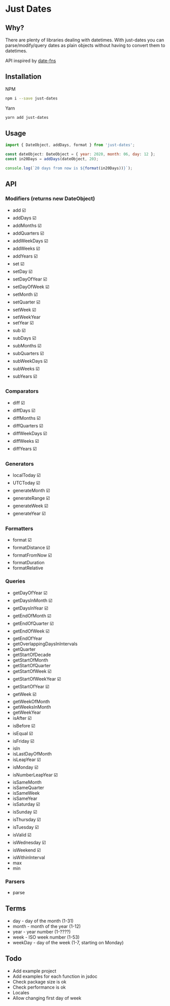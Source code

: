 # Just Dates

## Why?

There are plenty of libraries dealing with datetimes. With just-dates you can parse/modify/query dates as plain objects without having to convert them to datetimes.

API inspired by [date-fns](https://date-fns.org/)

## Installation

NPM
```bash
npm i --save just-dates
```
Yarn
```bash
yarn add just-dates
```

## Usage

```js
import { DateObject, addDays, format } from 'just-dates';

const dateObject: DateObject = { year: 2020, month: 06, day: 12 };
const in20Days = addDays(dateObject, 20);

console.log(`20 days from now is ${format(in20Days))}`);
```

## API
### Modifiers (returns new DateObject)
* add ☑️️️
* addDays ☑️️️
* addMonths ☑️️️
* addQuarters ☑️️️
* addWeekDays ☑️️️
* addWeeks ☑️️️
* addYears ☑️️
* set ☑️️
* setDay ☑️️
* setDayOfYear ☑️️
* setDayOfWeek ☑️️
* setMonth ☑️️
* setQuarter ☑️️
* setWeek ☑️️
* setWeekYear
* setYear ☑️️
* sub ☑️️️
* subDays ☑️️️
* subMonths ☑️️️
* subQuarters ☑️️
* subWeekDays ☑️️
* subWeeks ☑️️
* subYears ☑️️️

### Comparators
* diff ☑️️️
* diffDays ☑️️️
* diffMonths ☑️️️
* diffQuarters ☑️️️
* diffWeekDays ☑️️
* diffWeeks ☑️️
* diffYears ☑️️️

### Generators
* localToday ☑️️️
* UTCToday ☑️️️
* generateMonth ☑️️️
* generateRange ☑️️️
* generateWeek ☑️️️
* generateYear ☑️️️

### Formatters
* format ☑️️️
* formatDistance ☑️️️
* formatFromNow ☑️️️
* formatDuration
* formatRelative

### Queries
* getDayOfYear ☑️️️
* getDaysInMonth ☑️️️
* getDaysInYear ☑️️️
* getEndOfMonth ☑️️️
* getEndOfQuarter ☑️️️
* getEndOfWeek ☑️️️
* getEndOfYear
* getOverlappingDaysInIntervals
* getQuarter
* getStartOfDecade
* getStartOfMonth
* getStartOfQuarter
* getStartOfWeek ☑️️️
* getStartOfWeekYear ☑️️️
* getStartOfYear ☑️️️
* getWeek ☑️️️
* getWeekOfMonth
* getWeeksInMonth
* getWeekYear
* isAfter ☑️️️
* isBefore ☑️️️
* isEqual ☑️️️
* isFriday ☑️️️
* isIn
* isLastDayOfMonth
* isLeapYear ☑️️️
* isMonday ☑️️️
* isNumberLeapYear ☑️️️
* isSameMonth
* isSameQuarter
* isSameWeek
* isSameYear
* isSaturday ☑️️️
* isSunday ☑️️️
* isThursday ☑️️️
* isTuesday ☑️️️
* isValid ☑️️️
* isWednesday ☑️️️
* isWeekend ☑️️️
* isWithinInterval
* max
* min

### Parsers
* parse

## Terms
* day - day of the month (1-31)
* month - month of the year (1-12)
* year - year number (1-????)
* week - ISO week number (1-53)
* weekDay - day of the week (1-7, starting on Monday)

## Todo
* Add example project
* Add examples for each function in jsdoc
* Check package size is ok
* Check performance is ok
* Locales
* Allow changing first day of week